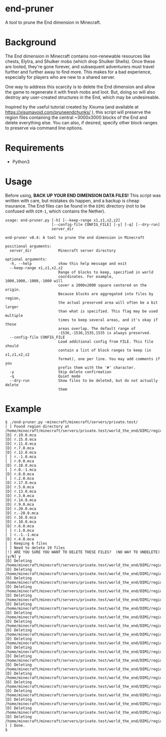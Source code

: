 # end-pruner
A tool to prune the End dimension in Minecraft.

# Background
The End dimension in Minecraft contains non-renewable resources like chests,
Elytra, and Shulker mobs (which drop Shulker Shells).  Once these are looted,
they're gone forever, and subsequent adventurers must travel further and further
away to find more.  This makes for a bad experience, especially for players
who are new to a shared server.

One way to address this scarcity is to delete the End dimension and allow the
game to regenerate it with fresh mobs and loot.  But, doing so will also
destroy any user-created structures in the End, which may be undesireable.

Inspired by the useful tutorial created by Xisuma (and available at
https://xisumavoid.com/pruneendchunks/ ), this script will preserve the region
files containing the central ~3000x3000 blocks of the End and delete everything
else.  You can also, if desired, specify other block ranges to preserve via
command line options.

# Requirements
* Python3

# Usage
Before using, **BACK UP YOUR END DIMENSION DATA FILES!**  This script was written
with care, but mistakes do happen, and a backup is cheap insurance.  The End files
can be found in the `DIM1` directory (not to be confused with `DIM-1`, which contains
the Nether).
```
usage: end-pruner.py [-h] [--keep-range x1,z1,x2,z2]
                     [--config-file CONFIG_FILE] [-y] [-q] [--dry-run]
                     server_dir

end-pruner v0.4: A tool to prune the end dimension in Minecraft

positional arguments:
  server_dir            Minecraft server directory

optional arguments:
  -h, --help            show this help message and exit
  --keep-range x1,z1,x2,z2
                        Range of blocks to keep, specified in world
                        coordinates. For example, 1000,1000,-1000,-1000 will
                        cover a 2000x2000 square centered on the origin.
                        Because blocks are aggregated into files by region,
                        the actual preserved area will often be a bit larger
                        than what is specified. This flag may be used multiple
                        times to keep several areas, and it's okay if those
                        areas overlap. The default range of
                        -1536,-1536,1535,1535 is always preserved.
  --config-file CONFIG_FILE
                        Load additional config from FILE. This file should
                        contain a list of block ranges to keep (in x1,z1,x2,z2
                        format), one per line. You may add comments if you
                        prefix them with the '#' character.
  -y                    Skip delete confirmation
  -q                    Quiet mode
  --dry-run             Show files to be deleted, but do not actually delete
                        them
```

# Example
```
$ ./end-pruner.py ~minecraft/minecraft/servers/private.test/
[ ] Found region directory at /home/minecraft/minecraft/servers/private.test/world_the_end/DIM1/region
[D] r.19.0.mca
[D] r.15.0.mca
[D] r.11.0.mca
[D] r.7.0.mca
[D] r.12.0.mca
[ ] r.-1.0.mca
[ ] r.0.0.mca
[D] r.18.0.mca
[ ] r.0.-1.mca
[D] r.8.0.mca
[ ] r.2.0.mca
[D] r.17.0.mca
[D] r.5.0.mca
[D] r.13.0.mca
[D] r.3.0.mca
[D] r.14.0.mca
[D] r.9.0.mca
[D] r.20.0.mca
[D] r.-20.0.mca
[D] r.16.0.mca
[D] r.10.0.mca
[D] r.6.0.mca
[ ] r.1.0.mca
[ ] r.-1.-1.mca
[D] r.4.0.mca
[ ] Keeping 6 files
[ ] Need to delete 19 files
[!] ARE YOU SURE YOU WANT TO DELETE THESE FILES?  (NO WAY TO UNDELETE) [y/N] y
[D] Deleting /home/minecraft/minecraft/servers/private.test/world_the_end/DIM1/region/r.19.0.mca
[D] Deleting /home/minecraft/minecraft/servers/private.test/world_the_end/DIM1/region/r.15.0.mca
[D] Deleting /home/minecraft/minecraft/servers/private.test/world_the_end/DIM1/region/r.11.0.mca
[D] Deleting /home/minecraft/minecraft/servers/private.test/world_the_end/DIM1/region/r.7.0.mca
[D] Deleting /home/minecraft/minecraft/servers/private.test/world_the_end/DIM1/region/r.12.0.mca
[D] Deleting /home/minecraft/minecraft/servers/private.test/world_the_end/DIM1/region/r.18.0.mca
[D] Deleting /home/minecraft/minecraft/servers/private.test/world_the_end/DIM1/region/r.8.0.mca
[D] Deleting /home/minecraft/minecraft/servers/private.test/world_the_end/DIM1/region/r.17.0.mca
[D] Deleting /home/minecraft/minecraft/servers/private.test/world_the_end/DIM1/region/r.5.0.mca
[D] Deleting /home/minecraft/minecraft/servers/private.test/world_the_end/DIM1/region/r.13.0.mca
[D] Deleting /home/minecraft/minecraft/servers/private.test/world_the_end/DIM1/region/r.3.0.mca
[D] Deleting /home/minecraft/minecraft/servers/private.test/world_the_end/DIM1/region/r.14.0.mca
[D] Deleting /home/minecraft/minecraft/servers/private.test/world_the_end/DIM1/region/r.9.0.mca
[D] Deleting /home/minecraft/minecraft/servers/private.test/world_the_end/DIM1/region/r.20.0.mca
[D] Deleting /home/minecraft/minecraft/servers/private.test/world_the_end/DIM1/region/r.-20.0.mca
[D] Deleting /home/minecraft/minecraft/servers/private.test/world_the_end/DIM1/region/r.16.0.mca
[D] Deleting /home/minecraft/minecraft/servers/private.test/world_the_end/DIM1/region/r.10.0.mca
[D] Deleting /home/minecraft/minecraft/servers/private.test/world_the_end/DIM1/region/r.6.0.mca
[D] Deleting /home/minecraft/minecraft/servers/private.test/world_the_end/DIM1/region/r.4.0.mca
[ ] Done.
$
```
